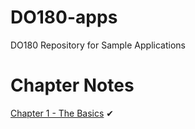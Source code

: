 # DO180-apps

DO180 Repository for Sample Applications

# Chapter Notes

[Chapter 1 - The Basics](https://github.com/abass0/DO180-apps/blob/master/notes/cap1.md)    ✔